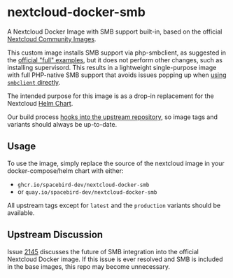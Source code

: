 # nextcloud-docker-smb

A Nextcloud Docker Image with SMB support built-in, based on the official [Nextcloud Community Images](https://github.com/nextcloud/docker).

This custom image installs SMB support via php-smbclient, as suggested in the [official "full" examples](https://github.com/nextcloud/docker/tree/master/.examples/dockerfiles/smb), but it does not perform other changes, such as installing supervisord.
This results in a lightweight single-purpose image with full PHP-native SMB support that avoids issues popping up when [using `smbclient` directly](https://github.com/nextcloud/server/issues/39063#issuecomment-2002787065).

The intended purpose for this image is as a drop-in replacement for the Nextcloud [Helm Chart](https://github.com/nextcloud/helm).

Our build process [hooks into the upstream repository](.github/actions/images.yml), so image tags and variants should always be up-to-date.

## Usage

To use the image, simply replace the source of the nextcloud image in your docker-compose/helm chart with either:

- `ghcr.io/spacebird-dev/nextcloud-docker-smb`
- or `quay.io/spacebird-dev/nextcloud-docker-smb`

All upstream tags except for `latest` and the `production` variants should be available.

## Upstream Discussion

Issue [2145](https://github.com/nextcloud/docker/issues/2145) discusses the future of SMB integration into the official Nextcloud Docker image.
If this issue is ever resolved and SMB is included in the base images, this repo may become unnecessary.
